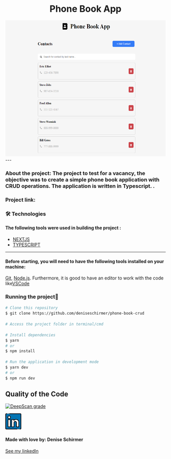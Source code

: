 <h1 style="text-align: center; font-weight: bold;">Phone Book App</h1>

<div align="center">

   <img src="public/phone-book.png" alt="demo-mobile" height="425">

</div> 
 ---

### About the project: The project to test for a vacancy, the objective was to create a simple phone book application with CRUD operations. The application is written in Typescript. .

### Project link:

### 🛠 Technologies

#### The following tools were used in building the project :

- [NEXTJS](https://nextjs.org/docs)
- [TYPESCRIPT](https://www.typescriptlang.org/docs/)

---

#### Before starting, you will need to have the following tools installed on your machine:

[Git](https://git-scm.com), [Node.js](https://nodejs.org/en/).
Furthermore, it is good to have an editor to work with the code like[VSCode](https://code.visualstudio.com/)

### Running the project🎲

```bash
# Clone this repository
$ git clone https://github.com/deniseschirmer/phone-book-crud

# Access the project folder in terminal/cmd

# Install dependencies
$ yarn
# or
$ npm install

# Run the application in development mode
$ yarn dev
# or
$ npm run dev

```

## Quality of the Code
[![DeepScan grade](https://deepscan.io/api/teams/22709/projects/25974/branches/821490/badge/grade.svg)](https://deepscan.io/dashboard#view=project&tid=22709&pid=25974&bid=821490)

<a href="https://raw.githubusercontent.com/ARTHURPC03/Proffy-FullStack/master/github/linkedin.png">
<img src="https://raw.githubusercontent.com/ARTHURPC03/Proffy-FullStack/master/github/linkedin.png" alt="LinkedIn" height="50"></a>
<br />

#### Made with love by: Denise Schirmer

[See my linkedIn](https://www.linkedin.com/in/denise-s-lima-schirmer-9702661ba/)
